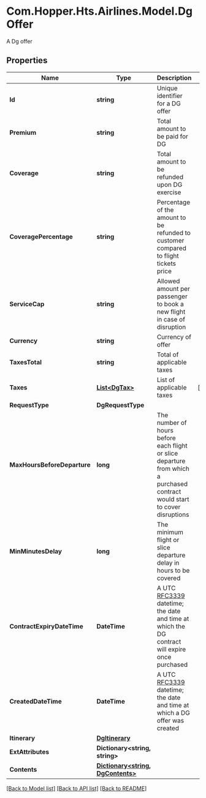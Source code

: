 # Com.Hopper.Hts.Airlines.Model.DgOffer
A Dg offer

## Properties

Name | Type | Description | Notes
------------ | ------------- | ------------- | -------------
**Id** | **string** | Unique identifier for a DG offer | 
**Premium** | **string** | Total amount to be paid for DG | 
**Coverage** | **string** | Total amount to be refunded upon DG exercise | 
**CoveragePercentage** | **string** | Percentage of the amount to be refunded to customer compared to flight tickets price | 
**ServiceCap** | **string** | Allowed amount per passenger to book a new flight in case of disruption | 
**Currency** | **string** | Currency of offer | 
**TaxesTotal** | **string** | Total of applicable taxes | 
**Taxes** | [**List&lt;DgTax&gt;**](DgTax.md) | List of applicable taxes | [optional] 
**RequestType** | **DgRequestType** |  | 
**MaxHoursBeforeDeparture** | **long** | The number of hours before each flight or slice departure from which a purchased contract would start to cover disruptions | 
**MinMinutesDelay** | **long** | The minimum flight or slice departure delay in hours to be covered | 
**ContractExpiryDateTime** | **DateTime** | A UTC [RFC3339](https://xml2rfc.tools.ietf.org/public/rfc/html/rfc3339.html#anchor14) datetime; the date and time at which the DG contract will expire once purchased | 
**CreatedDateTime** | **DateTime** | A UTC [RFC3339](https://xml2rfc.tools.ietf.org/public/rfc/html/rfc3339.html#anchor14) datetime; the date and time at which a DG offer was created | 
**Itinerary** | [**DgItinerary**](DgItinerary.md) |  | 
**ExtAttributes** | **Dictionary&lt;string, string&gt;** |  | 
**Contents** | [**Dictionary&lt;string, DgContents&gt;**](DgContents.md) |  | 

[[Back to Model list]](../README.md#documentation-for-models) [[Back to API list]](../README.md#documentation-for-api-endpoints) [[Back to README]](../README.md)

